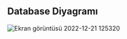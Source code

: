 ## Database Diyagramı 

![Ekran görüntüsü 2022-12-21 125320](https://user-images.githubusercontent.com/77885953/208876207-dfa7d6b4-3a37-4316-87ea-210885de8e94.png)
